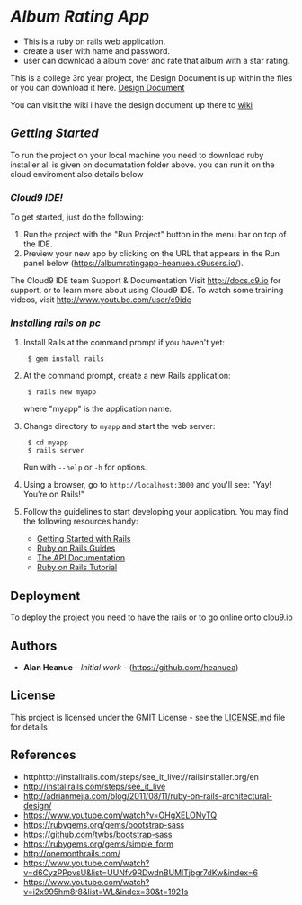 # **_Album Rating App_**
- This is a ruby on rails web application.
- create a user with name and password.
- user can download a album cover and rate that album with a star rating.

This is a college 3rd year project,
the Design Document is up within the files or you can download it here.
[Design Document](https://github.com/heanuea/AlbumRatingApp/blob/master/Documentation%20of%20the%20project.docx)

You can visit the wiki i have the design document up there to [wiki](https://github.com/heanuea/AlbumRatingApp/wiki)

## **_Getting Started_**
To run the project on your local machine you need to download ruby installer all is given on documatation folder above.
you can run it on the cloud enviroment also details below 

### **_Cloud9 IDE!_**

To get started, just do the following:

1. Run the project with the "Run Project" button in the menu bar on top of the IDE.
2. Preview your new app by clicking on the URL that appears in the Run panel below
(https://albumratingapp-heanuea.c9users.io/).

The Cloud9 IDE team
Support & Documentation
Visit http://docs.c9.io for support, or to learn more about using Cloud9 IDE. 
To watch some training videos, visit http://www.youtube.com/user/c9ide


### **_Installing rails on pc_**

1. Install Rails at the command prompt if you haven't yet:

        $ gem install rails

2. At the command prompt, create a new Rails application:

        $ rails new myapp

   where "myapp" is the application name.

3. Change directory to `myapp` and start the web server:

        $ cd myapp
        $ rails server

   Run with `--help` or `-h` for options.

4. Using a browser, go to `http://localhost:3000` and you'll see:
"Yay! You’re on Rails!"

5. Follow the guidelines to start developing your application. You may find
   the following resources handy:
    * [Getting Started with Rails](http://guides.rubyonrails.org/getting_started.html)
    * [Ruby on Rails Guides](http://guides.rubyonrails.org)
    * [The API Documentation](http://api.rubyonrails.org)
    * [Ruby on Rails Tutorial](https://www.railstutorial.org/book)


## Deployment

To deploy the project you need to have the rails or to go online onto clou9.io 

## Authors
* **Alan Heanue** - *Initial work* - (https://github.com/heanuea)

## License
This project is licensed under the GMIT License - see the [LICENSE.md](LICENSE.md) file for details

## References

* httphttp://installrails.com/steps/see_it_live://railsinstaller.org/en
* http://installrails.com/steps/see_it_live
* http://adrianmejia.com/blog/2011/08/11/ruby-on-rails-architectural-design/
* https://www.youtube.com/watch?v=OHgXELONyTQ
* https://rubygems.org/gems/bootstrap-sass
* https://github.com/twbs/bootstrap-sass
* https://rubygems.org/gems/simple_form
* http://onemonthrails.com/
* https://www.youtube.com/watch?v=d6CyzPPpvsU&list=UUNfv9RDwdnBUMlTjbgr7dKw&index=6
* https://www.youtube.com/watch?v=i2x995hm8r8&list=WL&index=30&t=1921s
